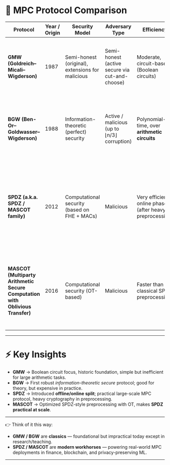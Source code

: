 
# 🔐 MPC Protocol Comparison

| **Protocol**                                                                  | **Year / Origin** | **Security Model**                               | **Adversary Type**                             | **Efficiency**                                          | **Key Features**                                                                                                                                                                            | **Limitations**                                                                                                                                  |
| ----------------------------------------------------------------------------- | ----------------- | ------------------------------------------------ | ---------------------------------------------- | ------------------------------------------------------- | ------------------------------------------------------------------------------------------------------------------------------------------------------------------------------------------- | ------------------------------------------------------------------------------------------------------------------------------------------------ |
| **GMW (Goldreich–Micali–Wigderson)**                                          | 1987              | Semi-honest (original), extensions for malicious | Semi-honest (active secure via cut-and-choose) | Moderate, circuit-based (Boolean circuits)              | - First general MPC protocol<br>- Works over **Boolean circuits**<br>- Simple concept: secret sharing each wire                                                                             | - High overhead for malicious security<br>- Bit-level granularity → inefficient for arithmetic-heavy tasks                                       |
| **BGW (Ben-Or–Goldwasser–Wigderson)**                                         | 1988              | Information-theoretic (perfect) security         | Active / malicious (up to ⌊n/3⌋ corruption)    | Polynomial-time, over **arithmetic circuits**           | - Uses **Shamir Secret Sharing**<br>- Tolerates malicious adversaries<br>- Perfect security in honest majority setting                                                                      | - Requires **n ≥ 3t+1** for malicious<br>- Expensive in practice due to polynomial interpolation<br>- Communication-heavy                        |
| **SPDZ (a.k.a. SPDZ / MASCOT family)**                                        | 2012              | Computational security (based on FHE + MACs)     | Malicious                                      | Very efficient online phase (after heavy preprocessing) | - Separates **offline (preprocessing)** and **online** phase<br>- Based on **MAC-checks** for correctness<br>- Scales well for arithmetic circuits<br>- Practical for large MPC deployments | - Expensive preprocessing (requires somewhat homomorphic encryption)<br>- Strong cryptographic assumptions (e.g., DDH, LWE depending on variant) |
| **MASCOT (Multiparty Arithmetic Secure Computation with Oblivious Transfer)** | 2016              | Computational security (OT-based)                | Malicious                                      | Faster than classical SPDZ preprocessing                | - Generates multiplication triples efficiently using **Oblivious Transfer**<br>- Avoids reliance on fully homomorphic encryption<br>- Compatible with SPDZ online phase                     | - Still needs large OT extension<br>- Preprocessing still heavy (but better than SPDZ)<br>- Security depends on OT assumptions                   |

---

# ⚡ Key Insights

* **GMW** → Boolean circuit focus, historic foundation, simple but inefficient for large arithmetic tasks.
* **BGW** → First robust *information-theoretic secure* protocol; good for theory, but expensive in practice.
* **SPDZ** → Introduced **offline/online split**; practical large-scale MPC protocol, heavy cryptography in preprocessing.
* **MASCOT** → Optimized SPDZ-style preprocessing with OT, makes **SPDZ practical at scale**.

---

👉 Think of it this way:

* **GMW / BGW** are **classics** — foundational but impractical today except in research/teaching.
* **SPDZ / MASCOT** are **modern workhorses** — powering real-world MPC deployments in finance, blockchain, and privacy-preserving ML.

---

